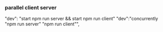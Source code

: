 ### parallel client server
"dev": "start npm run server && start npm run client"
"dev":"concurrently \"npm run server\" \"npm run client\"",
